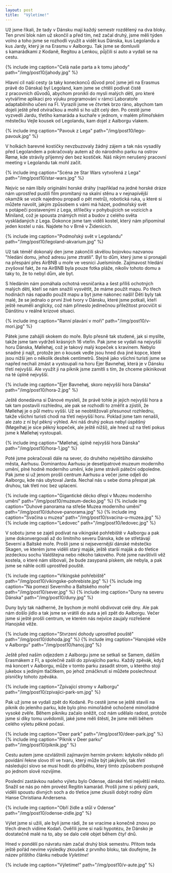 ```yaml
---
layout: post
title:  "Výletíme!"
---
```


Už jsme říkali, že tady v&nbsp;Dánsku mají každý semestr rozdělený na dva bloky. Ten první blok nám už skončil a před tím, než začal druhý, jsme měli týden volno a toho jsme se rozhodli využít a vidět kus Dánska, kus Legolandu a kus Jardy, který je na Erasmu v&nbsp;Aalborgu.
Tak jsme se domluvili s&nbsp;kamarádkami z&nbsp;Kodaně, Regitou a Lenkou, půjčili si auto a vydali se na cestu.

{% include img caption="Celá naše parta a k tomu jahody" path="/img/post10/jahody.jpg" %}

Hlavní cíl naší cesty (a taky koneckonců důvod proč jsme jeli na Erasmus právě do Dánska) byl Legoland, kam jsme se chtěli podívat čistě z&nbsp;pracovních důvodů, abychom pronikli do mysli malých dětí, pro které vytváříme aplikaci pro výuku programování v&nbsp;rámci Laboratoře adaptabilního učení na FI.
Vyrazili jsme ve čtvrtek brzo ráno, abychom tam dojeli ještě před otvíračkou a mohli si ho užít celý den.
Po cestě jsme vyzvedli Jardu, třetího kamaráda a kuchaře v&nbsp;jednom, v&nbsp;malém přímořském městečku Vejle kousek od Legolandu, kam dojel z&nbsp;Aalborgu vlakem.

{% include img caption="Pavouk z Lega" path="/img/post10/lego-pavouk.jpg" %}

V&nbsp;holkách barevné kostičky nevzbuzovaly žádný zájem a tak nás vysadily před Legolandem a pokračovaly autem až do národního parku na ostrov Rømø, kde strávily příjemný den bez kostiček.
Náš nikým nerušený pracovní meeting v&nbsp;Legolandu tak mohl začít.

{% include img caption="Scéna ze Star Wars vytvořená z Lega" path="/img/post10/star-wars.jpg" %}

Nejvíc se nám líbily originální horské dráhy (například na jedné horské dráze nám uprostřed pustili film promítaný na skalní stěnu a v&nbsp;nejnapívější okamžik se vozík najednou propadl o&nbsp;pět metrů), robotická ruka, u&nbsp;které si můžete navolit, jakým způsobem s&nbsp;vámi má házet, podmořský svět s&nbsp;potápeči postavenými z&nbsp;Lega, střílečky v&nbsp;pohybujících se vozících a Miniland, což je spousta známých míst a budov z&nbsp;celého světa vyskládaných z&nbsp;Lega. Dokonce jsme tam viděli kostel, který nám připomínal jeden kostel u&nbsp;nás. Najdete ho v&nbsp;Brně v&nbsp;Židenicích.

{% include img caption="Podmořský svět v Legolandu" path="/img/post10/legoland-akvarium.jpg" %}

Už tak téměř dokonalý den jsme zakončili skvělou bojovkou nazvanou "hledání domu, jehož adresu jsme ztratili".
Byl to dům, který jsme si pronajali na přespání přes AirBNB u&nbsp;moře ve vesnici Juelsminde.
Zajímavost hledání zvyšoval fakt, že na AirBNB byla pouze fotka pláže, nikoliv tohoto domu a taky to, že to nebyl dům, ale byt.

S&nbsp;hledáním nám pomáhala ochotná vesničanka a šest příliš ochotných malých dětí, kteří se nám snažili vysvětlit, že máme použít mapu. Po třech hodinách nás napadlo použít mapu a byt jsme nakonec našli!
Děti byly tak malé, že se jednalo o&nbsp;první živé tvory v&nbsp;Dánsku, které jsme potkali, kteří ještě neuměli anglicky, což nám přineslo jedinečnou příležitost procvičit si Dánštinu v&nbsp;reálné krizové situaci.

{% include img caption="Ranní plavání v moři" path="/img/post10/v-mori.jpg" %}

Pátek jsme zahájili skokem do moře. Bylo přesně tak studené, jak si myslíte, takže jsme tam vydrželi krásných 16 vteřin.
Pak jsme se vydali na nejvyšší horu Dánska, Møllehøj, což je takový malý kopeček s&nbsp;kravínem.
Nebylo snadné ji najít, protože jen o&nbsp;kousek vedle jsou hned dva jiné kopce, které jsou nižší jen o&nbsp;několik desítek centimetrů.
Stejně jako všichni turisti jsme se napřed nechali zmást a vystoupali na horu Ejer Bavnehøj, která je v&nbsp;Dánsku třetí nejvyšší. Ale využít ji na piknik jsme zamítli s&nbsp;tím, že chceme pikinikovat na té úplně nejvyšší.

{% include img caption="Ejer Bavnehøj, skoro nejvyšší hora Dánska" path="/img/post10/hora-2.jpg" %}

Ještě donedávna si Dánové mysleli, že právě tohle je jejich nejvyšší hora a tak tam postavili rozhlednu, ale pak se rozhodli to změřit a zjistili, že Møllehøj je o&nbsp;půl metru vyšší. Už se neobtěžovali přesunout rozhlednu, takže všichni turisti chodí na třetí nejvyšší horu. Poklad jsme tam nenašli, ale zato z&nbsp;ní byl pěkný výhled.
Ani náš druhý pokus nebyl úspěšný (Møgelhøj je sice pěkný kopeček, ale ještě nižší), ale hned už na třetí pokus jsme k&nbsp;Møllehøj vystoupali.

{% include img caption="Møllehøj, úplně nejvyšší hora Dánska" path="/img/post10/hora-1.jpg" %}

Poté jsme pokračovali dále na sever, do druhého největšího dánského města, Aarhusu.
Dominantou Aarhusu je desetipatrové muzeum moderního umění, plné hodně moderního umění,
kde jsme strávili páteční odpoledne.
Pak jsme si už jenom prošli centrum Aarhusu a večer jsme odjeli do Aalborgu, kde nás ubytoval Jarda.
Nechal nás u&nbsp;sebe doma přespat jak druhou, tak třetí noc bez uplacení.

{% include img caption="Gigantické děcko dřepí v Muzeu moderního umění" path="/img/post10/muzeum-decko.jpg" %}
{% include img caption="Duhové panorama na střeše Muzea moderního umění" path="/img/post10/duhove-panorama.jpg" %}
{% include img caption="Svačina u muzea" path="/img/post10/svacina-u-muzea.jpg" %}
{% include img caption="Ledovec" path="/img/post10/ledovec.jpg" %}

V&nbsp;sobotu jsme se zajeli podívat na vikingské pohřebiště v&nbsp;Aalborgu a pak jsme dokonvergovali až do limitního severu Dánska, kde se střetávají Severní a Baltské moře. Prošli jsme si nejsevernější dánské městečko Skagen, ve kterém jsme viděli starý maják, ještě starší maják a do třetice jezdeckou sochu Valdštejna nebo někoho takového.
Poté jsme navštívili věž kostela, o&nbsp;které nám slibovali, že bude zasypaná pískem, ale nebyla, a pak jsme se náhle ocitli uprostřed pouště.

{% include img caption="Vikingské pohřebiště" path="/img/post10/vikingske-pohrebiste.jpg" %}
{% include img caption="Na pomezí Severního a Baltského moře" path="/img/post10/sever.jpg" %}
{% include img caption="Duny na severu Dánska" path="/img/post10/duny.jpg" %}

Duny byly tak nádherné, že bychom je mohli obdivovat celé dny. Ale pak nám došlo jídlo a tak jsme se vrátili do auta a jeli zpět do Aalborgu. Večer jsme si ještě prošli centrum, ve kterém nás nejvíce zaujaly rozřešené Hanojské věže.

{% include img caption="Stvrzení dohody uprostřed pouště" path="/img/post10/dohoda.jpg" %}
{% include img caption="Hanojské věže v Aalborgu" path="/img/post10/hanoj.jpg" %}

Ještě před naším odjezdem z&nbsp;Aalborgu jsme se setkali se Samem, dalším Erasmákem z&nbsp;FI, a společně zašli do zpívajícího parku.
Každý zpěvák, když má koncert v&nbsp;Aalborgu, může v&nbsp;tomto parku zasadit strom, u&nbsp;kterého stojí jukebox s&nbsp;jediným tlačítkem, po jehož zmáčknutí si můžete poslechnout písničky tohoto zpěváka.

{% include img caption="Zpívající stromy v Aalborgu" path="/img/post10/zpivajici-park-sm.jpg" %}

Pak už jsme se vydali zpět do Kodaně.
Po cestě jsme se ještě stavili na piknik do jeleního parku, kde bylo plno mimořádně ochočené mimořádně vysoké zvěře.
Během pikniku začalo sněžit, což nám udělalo radost, protože jsme si díky tomu uvědomili, jaké jsme měli štěstí, že jsme měli během celého výletu pěkné počasí.

{% include img caption="Deer park" path="/img/post10/deer-park.jpg" %}
{% include img caption="Piknik v Deer parku" path="/img/post10/piknik.jpg" %}

Cestu autem jsme ozvláštnili zajímavým herním prvkem: kdykoliv někdo při povídání řekne slovo *tři* ve tvaru, který může být jakýkoliv, tak *třetí* následující slovo se musí hodit do příběhu, který tímto způsobem postupně po jednom slově rozvíjíme.

Poslední zastávkou našeho výletu bylo Odense, dánské třetí největší město. Snažil se nás po něm provést Regitin kamarád.
Prošli jsme si pěkný park, viděli spoustu divných soch a do třetice jsme zkusili dobýt rodný dům Hanse Christiana Andersena.


{% include img caption="Obří židle a stůl v Odense" path="/img/post10/odense-zidle.jpg" %}

Výlet jsme si užili, ale byli jsme rádi, že se vracíme a konečně znovu po třech dnech vidíme Kodaň.  Ověřili jsme si naši hypotézu, že Dánsko je dostatečně malé na to, aby se dalo celé objet během čtyř dnů.


Hned v&nbsp;pondělí po návratu nám začal druhý blok semestru. Přitom teda ještě pořád nevíme výsledky zkoušek z&nbsp;prvního bloku, tak doufejme, že název příštího článku nebude *Vyletíme!*

{% include img caption="Výletíme!" path="/img/post10/v-aute.jpg" %}

